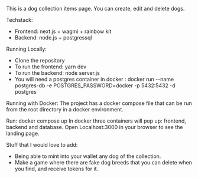 This is a dog collection items page. You can create, edit and delete dogs.

Techstack:
- Frontend: next.js + wagmi + rainbow kit
- Backend: node.js + postgressql

Running Locally:
- Clone the repository
- To run the frontend: yarn dev
- To run the backend: node server.js
- You will need a postgres container in docker : docker run --name postgres-db -e POSTGRES_PASSWORD=docker -p 5432:5432 -d postgres

Running with Docker:
The project has a docker compose file that can be run from the root directory in a docker environment.

Run: docker compose up
In docker three containers will pop up: frontend, backend and database.
Open Localhost:3000 in your browser to see the landing page.

Stuff that I would love to add:
- Being able to mint into your wallet any dog of the collection.
- Make a game where there are fake dog breeds that you can delete when you find, and receive tokens for it. 